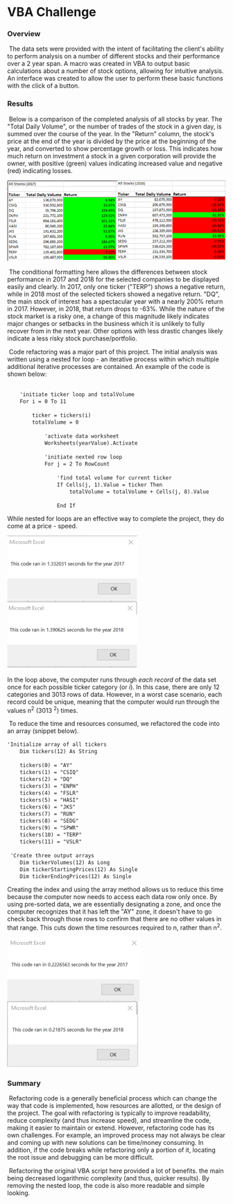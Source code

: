 # VBA Challenge

### Overview

​	The data sets were provided with the intent of facilitating the client's ability to perform analysis on a number of different stocks and their performance over a 2 year span. A macro was created in VBA to output basic calculations about a number of stock options, allowing for intuitive analysis. An interface was created to allow the user to perform these basic functions with the click of a button.  

### Results

​	Below is a comparison of the completed analysis of all stocks by year. The "Total Daily Volume", or the number of trades of the stock in a given day, is summed over the course of the year. In the "Return" column, the stock's price at the end of the year is divided by the price at the beginning of the year, and converted to show percentage growth or loss. This indicates how much return on investment a stock in a given corporation will provide the owner, with positive (green) values indicating increased value and negative (red) indicating losses.

<img src="Resources\All_Stocks_Comparison.png" style="zoom: 80%;" />

​	The conditional formatting here allows the differences between stock performance in 2017 and 2018 for the selected companies to be displayed easily and clearly. In 2017, only one ticker ("TERP") shows a negative return, while in 2018 most of the selected tickers showed a negative return. "DQ", the main stock of interest has a spectacular year with a nearly 200% return in 2017. However, in 2018, that return drops to -63%. While the nature of the stock market is a risky one, a change of this magnitude likely indicates major changes or setbacks in the business which it is unlikely to fully recover from in the next year. Other options with less drastic changes likely indicate a less risky stock purchase/portfolio. 

​	Code refactoring was a major part of this project. The initial analysis was written using a nested for loop - an iterative process within which multiple additional iterative processes are contained. An example of the code is shown below: 

```visual basic
 
    'initiate ticker loop and totalVolume
    For i = 0 To 11
    
        ticker = tickers(i)
        totalVolume = 0
       
            'activate data worksheet
            Worksheets(yearValue).Activate
            
            'initiate nexted row loop
            For j = 2 To RowCount
            
                'find total volume for current ticker
                If Cells(j, 1).Value = ticker Then
                    totalVolume = totalVolume + Cells(j, 8).Value
                
                End If
```

While nested for loops are an effective way to complete the project, they do come at a price - speed. 

![](\Resources\Timer1_Comparison.png)

In the loop above, the computer runs through *each record*  of the data set once for each possible ticker category (or *i*). In this case, there are only 12 categories and 3013 rows of data. However, in a worst case scenario, each record could be unique, meaning that the computer would run through the values n<sup>2</sup> (3013 <sup>2</sup>) times. 

 

​	To reduce the time and resources consumed, we refactored the code into an array (snippet below).

```visual basic
'Initialize array of all tickers
    Dim tickers(12) As String
    
    tickers(0) = "AY"
    tickers(1) = "CSIQ"
    tickers(2) = "DQ"
    tickers(3) = "ENPH"
    tickers(4) = "FSLR"
    tickers(5) = "HASI"
    tickers(6) = "JKS"
    tickers(7) = "RUN"
    tickers(8) = "SEDG"
    tickers(9) = "SPWR"
    tickers(10) = "TERP"
    tickers(11) = "VSLR"
   
 'Create three output arrays
    Dim tickerVolumes(12) As Long
    Dim tickerStartingPrices(12) As Single
    Dim tickerEndingPrices(12) As Single
```

Creating the index and using the array method allows us to reduce this time because the computer now needs to access each data row only once. By using pre-sorted data, we are essentially designating a zone, and once the computer recognizes that it has left the "AY" zone, it doesn't have to go check back through those rows to confirm that there are no other values in that range. This cuts down the time resources required to n, rather than n<sup>2</sup>. 



![](Resources\Timer2_Comparison.png)



### Summary

​	Refactoring code is a generally beneficial process which can change the way that code is implemented, how resources are allotted,  or the design of the project. The goal with refactoring is typically to improve readability, reduce complexity (and thus increase speed), and streamline the code, making it easier to maintain or extend. However, refactoring code has its own challenges. For example, an improved process may not always be clear and coming up with new solutions can be time/money consuming. In addition, if the code breaks while refactoring only a portion of it, locating the root issue and debugging can be more difficult. 

​	Refactoring the original VBA script here provided a lot of benefits. the main being decreased logarithmic complexity (and thus, quicker results). By removing the nested loop, the code is also more readable and simple looking. 

